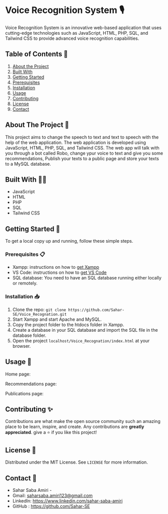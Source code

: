 # Voice Recognition System 🎙️

Voice Recognition System is an innovative web-based application that uses cutting-edge technologies such as JavaScript, HTML, PHP, SQL, and Tailwind CSS to provide advanced voice recognition capabilities.

## Table of Contents 📑
1. [About the Project](#about-the-project)
2. [Built With](#built-with)
3. [Getting Started](#getting-started)
4. [Prerequisites](#prerequisites)
5. [Installation](#installation)
6. [Usage](#usage)
7. [Contributing](#contributing)
8. [License](#license)
9. [Contact](#contact)

## About The Project 📃
This project aims to change the speech to text and text to speech with the help of the web application. The web application is developed using JavaScript, HTML, PHP, SQL, and Tailwind CSS. The web app will talk with you through a bot called Robo, change ypur voice to text and give you some recommendations, Publish your texts to a public page and store your texts to a MySQL database.

## Built With 👩‍🔧
- JavaScript
- HTML
- PHP
- SQL
- Tailwind CSS

## Getting Started 🚀
To get a local copy up and running, follow these simple steps.

### Prerequisites 📋
- Xampp: instructions on how to [get Xampp](https://www.apachefriends.org/index.html)
- VS Code: instructions on how to [get VS Code](https://code.visualstudio.com/)
- SQL database: You need to have an SQL database running either locally or remotely.

### Installation 📥
1. Clone the repo: `git clone https://github.com/Sahar-SE/Voice_Recognation.git`
2. Start Xampp and start Apache and MySQL.
3. Copy the project folder to the htdocs folder in Xampp.
4. Create a database in your SQL database and import the SQL file in the database folder.
5. Open the project `localhost/Voice_Recognation/index.html` at your browser.

## Usage 📖
Home page:

Recommendations page:

Publications page:

## Contributing ✨ 
Contributions are what make the open source community such an amazing place to be learn, inspire, and create. Any contributions are **greatly appreciated**.
give a ⭐️ if you like this project! 

## License 📝
Distributed under the MIT License. See `LICENSE` for more information.

## Contact 📧
- Sahar Saba Amiri -
- Gmail: saharsaba.amiri123@gmail.com
- LinkedIn: https://www.linkedin.com/sahar-saba-amiri
- GitHub : https://github.com/Sahar-SE


